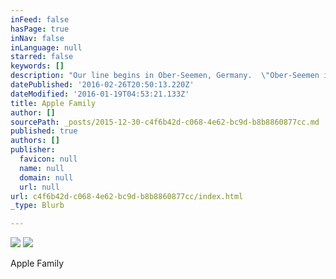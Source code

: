 ```yaml
---
inFeed: false
hasPage: true
inNav: false
inLanguage: null
starred: false
keywords: []
description: "Our line begins in Ober-Seemen, Germany.  \"Ober-Seemen is an upper Hessian village on the southwestern edge of the Vogelsberg, a very distinctive and militarily significant mountain.  Since 1971, Ober-Seemen has been a part of the Gedern Community, a German administrative area, and in the Wetteraukreis (Wetterau County). \_ Usenborn, Germany The settlement first appeared about 400 A.D.  The church evolved from a chapel of the 13th/14th Century.  In 1320, Ober-Seemen became a recognized entity.  In the 14th Century, Ober-Seemen was affiliated with Gedern.  It belonged to the line of the Von Stolberg-Rossla line.  In 1565, the Ober-Seemen judicial court was established.  About 1535, Ober-Seemen with Gedern became Lutheran.  Ober-Seemen came out of the 30 Years War with only 32 percent of its population unharmed.  In 1748, a large fire destroyed many houses on the present day main street.  In 1752, the school was reestablished, having been closed during the 30 Years War.  Population numbers of Ober-Seemen for selected periods are 1635:  395; 1648:  243; 1828:  832."
datePublished: '2016-02-26T20:50:13.220Z'
dateModified: '2016-01-19T04:53:21.133Z'
title: Apple Family
author: []
sourcePath: _posts/2015-12-30-c4f6b42d-c068-4e62-bc9d-b8b8860877cc.md
published: true
authors: []
publisher:
  favicon: null
  name: null
  domain: null
  url: null
url: c4f6b42d-c068-4e62-bc9d-b8b8860877cc/index.html
_type: Blurb

---
```

![](https://the-grid-user-content.s3-us-west-2.amazonaws.com/132b93e1-c890-45d6-9310-e178907bb2c1.jpg)
![](https://s3-us-west-2.amazonaws.com/the-grid-img/p/b631bf8841952db7cccc302512d341ab0294e638.jpg)

Apple Family